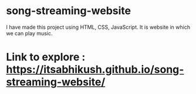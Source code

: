 # song-streaming-website
I have made this project using HTML, CSS, JavaScript. It is website in which we can play music.
# Link to explore : https://itsabhikush.github.io/song-streaming-website/
